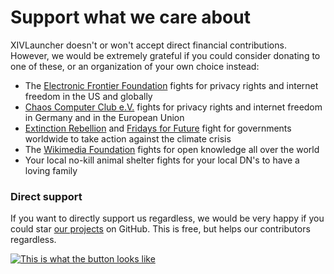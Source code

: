# Support what we care about

XIVLauncher doesn't or won't accept direct financial contributions. However, we would be extremely grateful if you could consider donating to one of these, or an organization of your own choice instead:
* The [Electronic Frontier Foundation](https://www.eff.org/) fights for privacy rights and internet freedom in the US and globally
* [Chaos Computer Club e.V.](https://www.ccc.de/en/) fights for privacy rights and internet freedom in Germany and in the European Union
* [Extinction Rebellion](https://rebellion.global/) and [Fridays for Future](https://fridaysforfuture.org/) fight for governments worldwide to take action against the climate crisis
* The [Wikimedia Foundation](https://wikimediafoundation.org/) fights for open knowledge all over the world
* Your local no-kill animal shelter fights for your local DN's to have a loving family

### Direct support

If you want to directly support us regardless, we would be very happy if you could star [our projects](https://github.com/goatcorp/) on GitHub. This is free, but helps our contributors regardless.

[![This is what the button looks like](https://user-images.githubusercontent.com/16760685/145173596-b3d9ca08-fcdc-4282-ad62-a67243a711f6.png)](https://github.com/goatcorp/FFXIVQuickLauncher)
